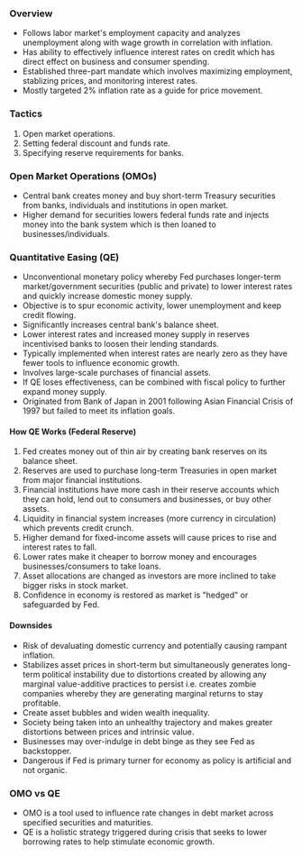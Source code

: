 ### Overview

- Follows labor market's employment capacity and analyzes unemployment along with wage growth in correlation with inflation.
- Has ability to effectively influence interest rates on credit which has direct effect on business and consumer spending.
- Established three-part mandate which involves maximizing employment, stablizing prices, and monitoring interest rates.
- Mostly targeted 2% inflation rate as a guide for price movement.

### Tactics

1. Open market operations.
2. Setting federal discount and funds rate.
3. Specifying reserve requirements for banks.

### Open Market Operations (OMOs)

- Central bank creates money and buy short-term Treasury securities from banks, individuals and institutions in open market.
- Higher demand for securities lowers federal funds rate and injects money into the bank system which is then loaned to businesses/individuals.

### Quantitative Easing (QE)

- Unconventional monetary policy whereby Fed purchases longer-term market/government securities (public and private) to lower interest rates and quickly increase domestic money supply.
- Objective is to spur economic activity, lower unemployment and keep credit flowing.
- Significantly increases central bank's balance sheet.
- Lower interest rates and increased money supply in reserves incentivised banks to loosen their lending standards.
- Typically implemented when interest rates are nearly zero as they have fewer tools to influence economic growth.
- Involves large-scale purchases of financial assets.
- If QE loses effectiveness, can be combined with fiscal policy to further expand money supply.
- Originated from Bank of Japan in 2001 following Asian Financial Crisis of 1997 but failed to meet its inflation goals.

#### How QE Works (Federal Reserve)

1. Fed creates money out of thin air by creating bank reserves on its balance sheet.
2. Reserves are used to purchase long-term Treasuries in open market from major financial institutions.
3. Financial institutions have more cash in their reserve accounts which they can hold, lend out to consumers and businesses, or buy other assets.
4. Liquidity in financial system increases (more currency in circulation) which prevents credit crunch.
5. Higher demand for fixed-income assets will cause prices to rise and interest rates to fall.
6. Lower rates make it cheaper to borrow money and encourages businesses/consumers to take loans.
7. Asset allocations are changed as investors are more inclined to take bigger risks in stock market.
8. Confidence in economy is restored as market is "hedged" or safeguarded by Fed.

#### Downsides

- Risk of devaluating domestic currency and potentially causing rampant inflation.
- Stabilizes asset prices in short-term but simultaneously generates long-term political instability due to distortions created by allowing any marginal value-additive practices to persist i.e. creates zombie companies whereby they are generating marginal returns to stay profitable.
- Create asset bubbles and widen wealth inequality.
- Society being taken into an unhealthy trajectory and makes greater distortions between prices and intrinsic value.
- Businesses may over-indulge in debt binge as they see Fed as backstopper.
- Dangerous if Fed is primary turner for economy as policy is artificial and not organic.

### OMO vs QE

- OMO is a tool used to influence rate changes in debt market across specified securities and maturities.
- QE is a holistic strategy triggered during crisis that seeks to lower borrowing rates to help stimulate economic growth.

